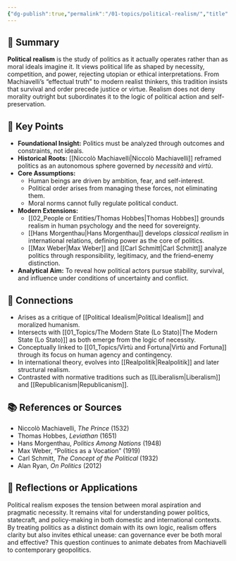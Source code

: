 ```yaml
---
{"dg-publish":true,"permalink":"/01-topics/political-realism/","title":"Political Realism","tags":["political_philosophy","realism","theory","power","modernity"]}
---
```



## 🧭 Summary
**Political realism** is the study of politics as it actually operates rather than as moral ideals imagine it. It views political life as shaped by necessity, competition, and power, rejecting utopian or ethical interpretations. From Machiavelli’s “effectual truth” to modern realist thinkers, this tradition insists that survival and order precede justice or virtue. Realism does not deny morality outright but subordinates it to the logic of political action and self-preservation.

## 🧩 Key Points
- **Foundational Insight:** Politics must be analyzed through outcomes and constraints, not ideals.  
- **Historical Roots:** [[Niccolò Machiavelli\|Niccolò Machiavelli]] reframed politics as an autonomous sphere governed by *necessità* and *virtù*.  
- **Core Assumptions:**
  - Human beings are driven by ambition, fear, and self-interest.  
  - Political order arises from managing these forces, not eliminating them.  
  - Moral norms cannot fully regulate political conduct.  
- **Modern Extensions:**  
  - [[02_People or Entities/Thomas Hobbes\|Thomas Hobbes]] grounds realism in human psychology and the need for sovereignty.  
  - [[Hans Morgenthau\|Hans Morgenthau]] develops *classical realism* in international relations, defining power as the core of politics.  
  - [[Max Weber\|Max Weber]] and [[Carl Schmitt\|Carl Schmitt]] analyze politics through responsibility, legitimacy, and the friend–enemy distinction.  
- **Analytical Aim:** To reveal how political actors pursue stability, survival, and influence under conditions of uncertainty and conflict.

## 🔗 Connections
- Arises as a critique of [[Political Idealism\|Political Idealism]] and moralized humanism.  
- Intersects with [[01_Topics/The Modern State (Lo Stato)\|The Modern State (Lo Stato)]] as both emerge from the logic of necessity.  
- Conceptually linked to [[01_Topics/Virtù and Fortuna\|Virtù and Fortuna]] through its focus on human agency and contingency.  
- In international theory, evolves into [[Realpolitik\|Realpolitik]] and later structural realism.  
- Contrasted with normative traditions such as [[Liberalism\|Liberalism]] and [[Republicanism\|Republicanism]].

## 📚 References or Sources
- Niccolò Machiavelli, *The Prince* (1532)  
- Thomas Hobbes, *Leviathan* (1651)  
- Hans Morgenthau, *Politics Among Nations* (1948)  
- Max Weber, “Politics as a Vocation” (1919)  
- Carl Schmitt, *The Concept of the Political* (1932)  
- Alan Ryan, *On Politics* (2012)

## 💬 Reflections or Applications
Political realism exposes the tension between moral aspiration and pragmatic necessity. It remains vital for understanding power politics, statecraft, and policy-making in both domestic and international contexts. By treating politics as a distinct domain with its own logic, realism offers clarity but also invites ethical unease: can governance ever be both moral and effective? This question continues to animate debates from Machiavelli to contemporary geopolitics.